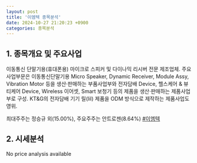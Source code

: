 ```yaml
---
layout: post
title: '이엠텍 종목분석'
date: 2024-10-27 21:20:23 +0900
categories: 종목분석
---
```


## 1. 종목개요 및 주요사업

이동통신 단말기용(휴대폰용) 마이크로 스피커 및 다이나믹 리시버 전문 제조업체. 주요 사업부문은 이동통신단말기용 Micro Speaker, Dynamic Receiver, Module Assy, Vibration Motor 등을 생산·판매하는 부품사업부와 전자담배 Device, 헬스케어 & 뷰티케어 Device, Wireless 이어셋, Smart 보청기 등의 제품을 생산·판매하는 제품사업부로 구성. KT&G의 전자담배 기기 릴(lil) 제품을 ODM 방식으로 제작하는 제품사업도 영위.

최대주주는 정승규 외(15.00%), 주요주주는 안트로젠(8.64%)
[#이엠텍](#)

## 2. 시세분석

No price analysis available
